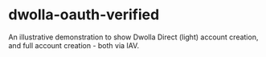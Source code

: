 # dwolla-oauth-verified
An illustrative demonstration to show Dwolla Direct (light) account creation, and full account creation - both via IAV.
